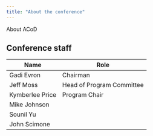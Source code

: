 ```yaml
---
title: "About the conference"
---
```


About ACoD

## Conference staff

| Name            | Role                      |
| --------------- | ------------------------- |
| Gadi Evron      | Chairman                  |
| Jeff Moss       | Head of Program Committee |
| Kymberlee Price | Program Chair             |
| Mike Johnson    |                           |
| Sounil Yu       |                           |
| John Scimone    |                           |

